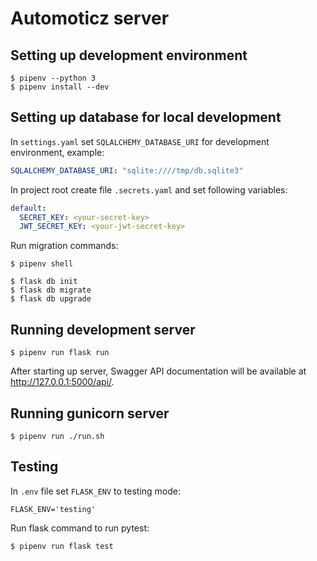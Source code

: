 # Automoticz server

## Setting up development environment

```shell
$ pipenv --python 3
$ pipenv install --dev
```

## Setting up database for local development

In `settings.yaml` set `SQLALCHEMY_DATABASE_URI` for development environment, example:
```yaml
SQLALCHEMY_DATABASE_URI: "sqlite:////tmp/db.sqlite3" 
```
In project root create file `.secrets.yaml` and set following variables:
```yaml
default:
  SECRET_KEY: <your-secret-key>
  JWT_SECRET_KEY: <your-jwt-secret-key>
```
Run migration commands:
```shell
$ pipenv shell

$ flask db init
$ flask db migrate 
$ flask db upgrade
```

## Running development server

```shell
$ pipenv run flask run
```

After starting up server, Swagger API documentation will be available at http://127.0.0.1:5000/api/. 

## Running gunicorn server

```
$ pipenv run ./run.sh
```

## Testing

In `.env` file set `FLASK_ENV` to testing mode:

```shell
FLASK_ENV='testing'
```

Run flask command to run pytest:
```shell
$ pipenv run flask test
```

